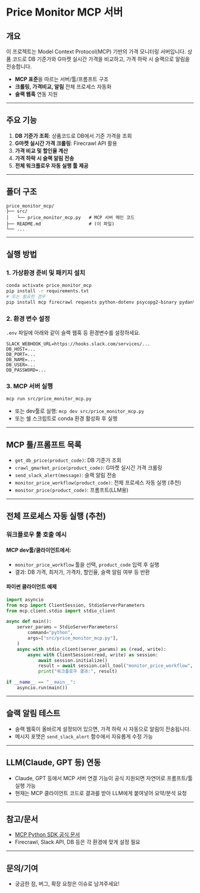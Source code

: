 # Price Monitor MCP 서버

## 개요

이 프로젝트는 Model Context Protocol(MCP) 기반의 가격 모니터링 서버입니다. 상품 코드로 DB 기준가와 G마켓 실시간 가격을 비교하고, 가격 하락 시 슬랙으로 알림을 전송합니다.

- **MCP 표준**을 따르는 서버/툴/프롬프트 구조
- **크롤링, 가격비교, 알림** 전체 프로세스 자동화
- **슬랙 웹훅** 연동 지원

---

## 주요 기능

1. **DB 기준가 조회**: 상품코드로 DB에서 기준 가격을 조회
2. **G마켓 실시간 가격 크롤링**: Firecrawl API 활용
3. **가격 비교 및 할인율 계산**
4. **가격 하락 시 슬랙 알림 전송**
5. **전체 워크플로우 자동 실행 툴 제공**

---

## 폴더 구조

```
price_monitor_mcp/
├── src/
│   └── price_monitor_mcp.py   # MCP 서버 메인 코드
├── README.md                  # (이 파일)
└── ...
```

---

## 실행 방법

### 1. 가상환경 준비 및 패키지 설치

```bash
conda activate price_monitor_mcp
pip install -r requirements.txt
# 또는 필요한 경우
pip install mcp firecrawl requests python-dotenv psycopg2-binary pydantic
```

### 2. 환경 변수 설정

`.env` 파일에 아래와 같이 슬랙 웹훅 등 환경변수를 설정하세요.
```
SLACK_WEBHOOK_URL=https://hooks.slack.com/services/...
DB_HOST=...
DB_PORT=...
DB_NAME=...
DB_USER=...
DB_PASSWORD=...
```

### 3. MCP 서버 실행

```bash
mcp run src/price_monitor_mcp.py
```

- 또는 dev툴로 실행: `mcp dev src/price_monitor_mcp.py`
- 또는 쉘 스크립트로 conda 환경 활성화 후 실행

---

## MCP 툴/프롬프트 목록

- `get_db_price(product_code)`: DB 기준가 조회
- `crawl_gmarket_price(product_code)`: G마켓 실시간 가격 크롤링
- `send_slack_alert(message)`: 슬랙 알림 전송
- `monitor_price_workflow(product_code)`: 전체 프로세스 자동 실행 (추천)
- `monitor_price(product_code)`: 프롬프트(LLM용)

---

## 전체 프로세스 자동 실행 (추천)

### 워크플로우 툴 호출 예시

#### MCP dev툴/클라이언트에서:
- `monitor_price_workflow` 툴을 선택, `product_code` 입력 후 실행
- 결과: DB 가격, 최저가, 가격차, 할인율, 슬랙 알림 여부 등 반환

#### 파이썬 클라이언트 예제
```python
import asyncio
from mcp import ClientSession, StdioServerParameters
from mcp.client.stdio import stdio_client

async def main():
    server_params = StdioServerParameters(
        command="python",
        args=["src/price_monitor_mcp.py"],
    )
    async with stdio_client(server_params) as (read, write):
        async with ClientSession(read, write) as session:
            await session.initialize()
            result = await session.call_tool("monitor_price_workflow", arguments={"product_code": "ULCK25151"})
            print("워크플로우 결과:", result)

if __name__ == "__main__":
    asyncio.run(main())
```

---

## 슬랙 알림 테스트
- 슬랙 웹훅이 올바르게 설정되어 있으면, 가격 하락 시 자동으로 알림이 전송됩니다.
- 메시지 포맷은 `send_slack_alert` 함수에서 자유롭게 수정 가능

---

## LLM(Claude, GPT 등) 연동
- Claude, GPT 등에서 MCP 서버 연결 기능이 공식 지원되면 자연어로 프롬프트/툴 실행 가능
- 현재는 MCP 클라이언트 코드로 결과를 받아 LLM에게 붙여넣어 요약/분석 요청

---

## 참고/문서
- [MCP Python SDK 공식 문서](https://github.com/modelcontextprotocol/python-sdk)
- Firecrawl, Slack API, DB 등은 각 환경에 맞게 설정 필요

---

## 문의/기여
- 궁금한 점, 버그, 확장 요청은 이슈로 남겨주세요! 
